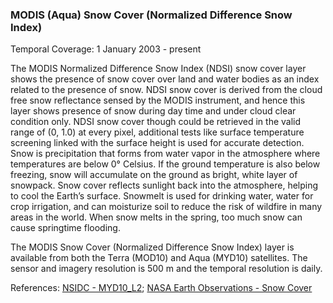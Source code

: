 ### MODIS (Aqua) Snow Cover (Normalized Difference Snow Index)
Temporal Coverage:  1 January 2003 - present

The MODIS Normalized Difference Snow Index (NDSI) snow cover layer shows the presence of snow cover over land and water bodies as an index related to the presence of snow. NDSI snow cover is derived from the cloud free snow reflectance sensed by the MODIS instrument, and hence this layer shows presence of snow during day time and under cloud clear condition only. NDSI snow cover though could be retrieved in the valid range of  (0, 1.0) at every pixel, additional tests like surface temperature screening linked with the surface height is used for accurate detection. Snow is precipitation that forms from water vapor in the atmosphere where temperatures are below 0° Celsius. If the ground temperature is also below freezing, snow will accumulate on the ground as bright, white layer of snowpack. Snow cover reflects sunlight back into the atmosphere, helping to cool the Earth’s surface. Snowmelt is used for drinking water, water for crop irrigation, and can moisturize soil to reduce the risk of wildfire in many areas in the world. When snow melts in the spring, too much snow can cause springtime flooding.

The MODIS Snow Cover (Normalized Difference Snow Index) layer is available from both the Terra (MOD10) and Aqua (MYD10) satellites. The sensor and imagery resolution is 500 m and the temporal resolution is daily.

References: [NSIDC - MYD10_L2](http://nsidc.org/data/myd10_l2); [NASA Earth Observations - Snow Cover](http://neo.sci.gsfc.nasa.gov/view.php?datasetId=MOD10C1_M_SNOW)
